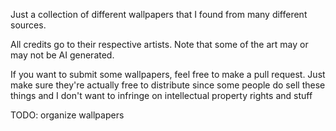 Just a collection of different wallpapers that I found from many different sources.

All credits go to their respective artists. Note that some of the art may or may not be AI generated.

If you want to submit some wallpapers, feel free to make a pull request. Just make sure they're actually free to distribute since some people do sell these things and I don't want to infringe on intellectual property rights and stuff

TODO: organize wallpapers

